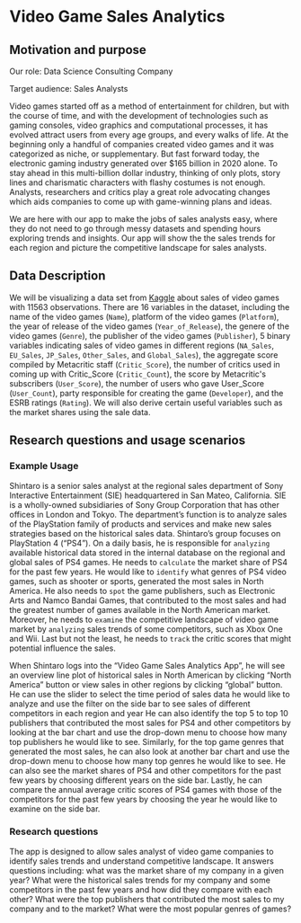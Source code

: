 # Video Game Sales Analytics

## Motivation and purpose

Our role: Data Science Consulting Company

Target audience: Sales Analysts

Video games started off as a method of entertainment for children, but with the course of time, and with the development of technologies such as gaming consoles, video graphics and computational processes, it has evolved attract users from every age groups, and every walks of life. At the beginning only a handful of companies created video games and it was categorized as niche, or supplementary. But fast forward today, the electronic gaming industry generated over $165 billion in 2020 alone. To stay ahead in this multi-billion dollar industry, thinking of only plots, story lines and charismatic characters with flashy costumes is not enough. Analysts, researchers and critics play a great role advocating changes which aids companies to come up with game-winning plans and ideas.

We are here with our app to make the jobs of sales analysts easy, where they do not need to go through messy datasets and spending hours exploring trends and insights. Our app will show the the sales trends for each region and picture the competitive landscape for sales analysts.  

## Data Description

We will be visualizing a data set from [Kaggle](https://www.kaggle.com/sidtwr/videogames-sales-dataset?select=Video_Games_Sales_as_at_22_Dec_2016.csv) about sales of video games with 11563 observations. There are 16 variables in the dataset, including the name of the video games (`Name`), platform of the video games (`Platform`), the year of release of the video games (`Year_of_Release`), the genere of the video games (`Genre`), the publisher of the video games (`Publisher`), 5 binary variables indicating sales of video games in different regions (`NA_Sales`, `EU_Sales`, `JP_Sales`, `Other_Sales`, and `Global_Sales`), the aggregate score compiled by Metacritic staff (`Critic_Score`), the number of critics used in coming up with Critic_Score (`Critic_Count`), the score by Metacritic's subscribers (`User_Score`), the number of users who gave User_Score (`User_Count`), party responsible for creating the game (`Developer`), and the ESRB ratings (`Rating`). We will also derive certain useful variables such as the market shares using the sale data. 
 

## Research questions and usage scenarios 

### Example Usage 
Shintaro is a senior sales analyst at the regional sales department of Sony Interactive Entertainment (SIE) headquartered in San Mateo, California. SIE is a wholly-owned subsidiaries of Sony Group Corporation that has other offices in London and Tokyo. The department’s function is to analyze sales of the PlayStation family of products and services and make new sales strategies based on the historical sales data. Shintaro’s group focuses on PlayStation 4 (“PS4”). On a daily basis, he is responsible for `analyzing` available historical data stored in the internal database on the regional and global sales of PS4 games. He needs to `calculate` the market share of PS4 for the past few years. He would like to `identify` what genres of PS4 video games, such as shooter or sports, generated the most sales in North America. He also needs to `spot` the game publishers, such as Electronic Arts and Namco Bandai Games, that contributed to the most sales and had the greatest number of games available in the North American market. Moreover, he needs to `examine` the competitive landscape of video game market by `analyzing` sales trends of some competitors, such as Xbox One and Wii. Last but not the least, he needs to `track` the critic scores that might potential influence the sales. 

When Shintaro logs into the “Video Game Sales Analytics App”, he will see an overview line plot of historical sales in North American by clicking “North America” button or view sales in other regions by clicking “global” button. He can use the slider to select the time period of sales data he would like to analyze and use the filter on the side bar to see sales of different competitors in each region and year He can also identify the top 5 to top 10 publishers that contributed the most sales for PS4 and other competitors by looking at the bar chart and use the drop-down menu to choose how many top publishers he would like to see. Similarly, for the top game genres that generated the most sales, he can also look at another bar chart and use the drop-down menu to choose how many top genres he would like to see. He can also see the market shares of PS4 and other competitors for the past few years by choosing different years on the side bar. Lastly, he can compare the annual average critic scores of PS4 games with those of the competitors for the past few years by choosing the year he would like to examine on the side bar.       

### Research questions 
The app is designed to allow sales analyst of video game companies to identify sales trends and understand competitive landscape. It answers questions including: what was the market share of my company in a given year? What were the historical sales trends for my company and some competitors in the past few years and how did they compare with each other? What were the top publishers that contributed the most sales to my company and to the market? What were the most popular genres of games?     
